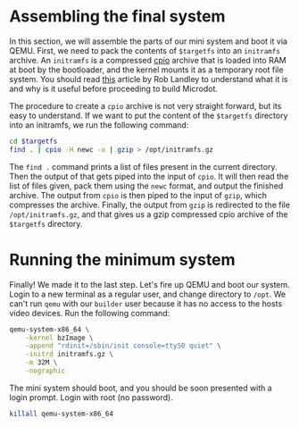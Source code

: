 
# Assembling the final system

In this section, we will assemble the parts of our mini system and boot it
via QEMU. First, we need to pack the contents of `$targetfs` into an `initramfs`
archive. An `initramfs` is a compressed 
[cpio](https://en.wikipedia.org/wiki/Cpio) archive that is loaded into RAM at
boot by the bootloader, and the kernel mounts it as a temporary root file
system. You should read [this](https://landley.net/writing/rootfs-intro.html) 
article by Rob Landley to understand what it
is and why is it useful before proceeding to build Microdot.

The procedure to create a `cpio` archive is not very straight forward, but its
easy to understand. If we want to put the content of the `$targetfs` directory
into an initramfs, we run the following command:

```bash
cd $targetfs
find . | cpio -H newc -o | gzip > /opt/initramfs.gz
```

The `find .` command prints a list of files present in the current directory.
Then the output of that gets piped into the input of `cpio`. It will then read
the list of files given, pack them using the `newc` format, and output the
finished archive. The output from `cpio` is then piped to the input of `gzip`,
which compresses the archive. Finally, the output from `gzip` is redirected to
the file `/opt/initramfs.gz`, and that gives us a gzip compressed cpio archive
of the `$targetfs` directory.

# Running the minimum system

Finally! We made it to the last step. Let's fire up QEMU and boot our system.
Login to a new terminal as a regular user, and change directory to `/opt`. We
can't run `qemu` with our `builder` user because it has no access to the hosts
video devices. Run the following command:

```bash
qemu-system-x86_64 \
	-kernel bzImage \
	-append "rdinit=/sbin/init console=ttyS0 quiet" \
	-initrd initramfs.gz \
	-m 32M \
	-nographic
```

The mini system should boot, and you should be soon presented with a login
prompt. Login with root (no password).

```bash
killall qemu-system-x86_64
```
